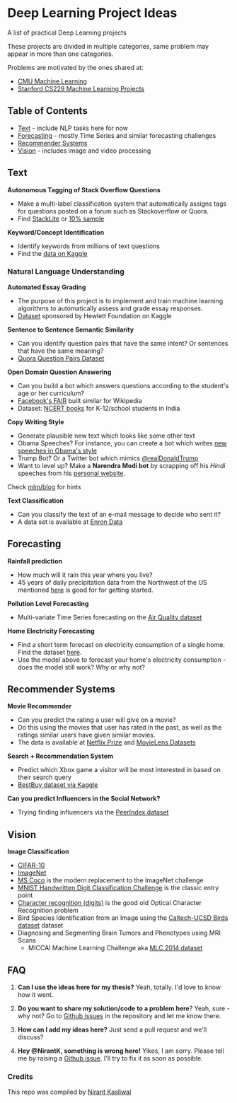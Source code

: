 # Deep Learning Project Ideas
A list of practical Deep Learning projects

These projects are divided in multiple categories, same problem may appear in more than one categories. 

Problems are motivated by the ones shared at:

* [CMU Machine Learning](http://www.cs.cmu.edu/~./10701/projects.html)
* [Stanford CS229 Machine Learning Projects](http://cs229.stanford.edu/)

## Table of Contents

- [Text](https://github.com/NirantK/awesome-project-ideas#text) - include NLP tasks here for now
- [Forecasting](https://github.com/NirantK/awesome-project-ideas#forecasting) - mostly Time Series and similar forecasting challenges
- [Recommender Systems](https://github.com/NirantK/awesome-project-ideas#recommender-systems)
- [Vision](https://github.com/NirantK/awesome-project-ideas#vision) - includes image and video processing

Text
---------
**Autonomous Tagging of Stack Overflow Questions** 
- Make a multi-label classification system that automatically assigns tags for questions posted on a forum such as Stackoverflow or Quora. 
- Find [StackLite](https://www.kaggle.com/stackoverflow/stacklite) or [10% sample](https://www.kaggle.com/stackoverflow/stacksample) 

**Keyword/Concept Identification** 
- Identify keywords from millions of text questions
- Find the [data on Kaggle](https://www.kaggle.com/c/facebook-recruiting-iii-keyword-extraction/data)

### Natural Language Understanding
**Automated Essay Grading** 
- The purpose of this project is to implement and train machine learning algorithms to automatically assess and grade essay responses. 
- [Dataset](https://www.kaggle.com/c/asap-aes/data) sponsored by Hewlett Foundation on Kaggle

**Sentence to Sentence Semantic Similarity** 
- Can you identify question pairs that have the same intent? Or sentences that have the same meaning? 
- [Quora Question Pairs Dataset](https://www.kaggle.com/c/quora-question-pairs/data)

**Open Domain Question Answering** 
- Can you build a bot which answers questions according to the student's age or her curriculum? 
- [Facebook's FAIR](https://github.com/facebookresearch/DrQA) built similar for Wikipedia 
- Dataset: [NCERT books](https://www.github.com/NirantK/ncert) for K-12/school  students in India

**Copy Writing Style**
- Generate plausible new text which looks like some other text
- Obama Speeches? For instance, you can create a bot which writes [new speeches in Obama's style](https://medium.com/@samim/obama-rnn-machine-generated-political-speeches-c8abd18a2ea0)
- Trump Bot? Or a Twitter bot which mimics [@realDonaldTrump](http://www.twitter.com/@realdonaldtrump)
- Want to level up? Make a **Narendra Modi bot** by scrapping off his *Hindi* speeches from his [personal website](http://www.narendramodi.in).

Check [mlm/blog](http://machinelearningmastery.com/text-generation-lstm-recurrent-neural-networks-python-keras/) for hints

**Text Classification**
- Can you classify the text of an e-mail message to decide who sent it?
- A data set is available at [Enron Data](https://www.cs.cmu.edu/~./enron/)

Forecasting
---------
**Rainfall prediction** 
- How much will it rain this year where you live? 
- 45 years of daily precipitation data from the Northwest of the US mentioned [here](http://research.jisao.washington.edu/data_sets/widmann/) is good for for getting started. 

**Pollution Level Forecasting** 
- Multi-variate Time Series forecasting on the [Air Quality dataset](https://archive.ics.uci.edu/ml/datasets/Beijing+PM2.5+Data)

**Home Electricity Forecasting** 
- Find a short term forecast on electricity consumption of a single home. Find the dataset [here](https://archive.ics.uci.edu/ml/datasets/individual+household+electric+power+consumption). 
- Use the model above to forecast your home's electricity consumption - does the model still work? Why or why not? 

Recommender Systems
---------
**Movie Recommender** 
- Can you predict the rating a user will give on a movie? 
- Do this using the movies that user has rated in the past, as well as the ratings similar users have given similar movies. 
- The data is available at [Netflix Prize](http://www.netflixprize.com/) and [MovieLens Datasets](https://grouplens.org/datasets/movielens/)

**Search + Recommendation System** 
- Predict which Xbox game a visitor will be most interested in based on their search query
- [BestBuy dataset via Kaggle](https://www.kaggle.com/c/acm-sf-chapter-hackathon-small/data)

**Can you predict Influencers in the Social Network?** 
- Trying finding influencers via the [PeerIndex dataset](https://www.kaggle.com/c/predict-who-is-more-influential-in-a-social-network/data)

Vision
---------
**Image Classification**
- [CIFAR-10](https://www.cs.toronto.edu/~kriz/cifar.html)
- [ImageNet](http://www.image-net.org/)
- [MS Coco](http://mscoco.org/) is the modern replacement to the ImageNet challenge
- [MNIST Handwritten Digit Classification Challenge](http://yann.lecun.com/exdb/mnist/)  is the classic entry point
- [Character recognition (digits)](http://ai.stanford.edu/~btaskar/ocr/) is the good old Optical Character Recognition problem
- Bird Species Identification from an Image using the [Caltech-UCSD Birds dataset](http://www.vision.caltech.edu/visipedia/CUB-200-2011.html) dataset
- Diagnosing and Segmenting Brain Tumors and Phenotypes using MRI Scans
    - MICCAI Machine Learning Challenge aka [MLC 2014 dataset](https://www.nmr.mgh.harvard.edu/lab/laboratory-computational-imaging-biomarkers/miccai-2014-machine-learning-challenge)


## FAQ
1. **Can I use the ideas here for my thesis?** Yeah, totally. I'd love to know how it went. 

2. **Do you want to share my solution/code to a problem here**? Yeah, sure - why not? Go to [Github issues](https://github.com/NirantK/awesome-project-ideas/issues) in the repository and let me know there. 

3. **How can I add my ideas here?** Just send a pull request and we'll discuss? 

4. **Hey @NirantK, something is wrong here!** Yikes, I am sorry. Please tell me by raising a [Github issue](https://github.com/NirantK/awesome-project-ideas/issues). I'll try to fix it as soon as possible. 

### Credits
This repo was compiled by [Nirant Kasliwal](http://twitter.com/NirantK)
